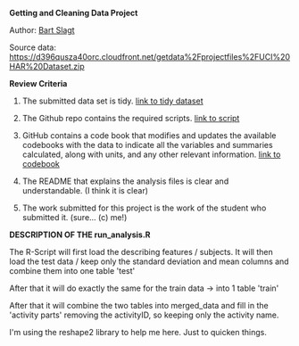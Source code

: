 **Getting and Cleaning Data Project**

Author: [Bart Slagt](https://github.com/bjslagt/Getting-and-Cleaning-Data)

Source data: https://d396qusza40orc.cloudfront.net/getdata%2Fprojectfiles%2FUCI%20HAR%20Dataset.zip


**Review Criteria**

1. The submitted data set is tidy. [link to tidy dataset](https://github.com/bjslagt/Getting-and-Cleaning-Data/blob/master/tidy_data.txt)

2. The Github repo contains the required scripts. [link to script](https://github.com/bjslagt/Getting-and-Cleaning-Data/blob/master/run_analysis.R)

3. GitHub contains a code book that modifies and updates the available codebooks with the data to indicate all the variables and summaries calculated, along with units, and any other relevant information. [link to codebook](https://github.com/bjslagt/Getting-and-Cleaning-Data/blob/master/codebook.md)

4. The README that explains the analysis files is clear and understandable. (I think it is clear)

5. The work submitted for this project is the work of the student who submitted it. (sure... (c) me!)


**DESCRIPTION OF THE run_analysis.R**

The R-Script will first load the describing features / subjects. It will then load the test data / keep only the standard deviation and mean columns and combine them into one table 'test'

After that it will do exactly the same for the train data -> into 1 table 'train'

After that it will combine the two tables into merged_data and fill in the 'activity parts' removing the activityID, so keeping only the activity name.

I'm using the reshape2 library to help me here. Just to quicken things.